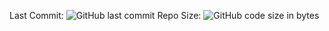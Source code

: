 Last Commit: ![GitHub last commit](https://img.shields.io/github/last-commit/WhistleDevelopments/wd-lib3)
Repo Size: 
![GitHub code size in bytes](https://img.shields.io/github/languages/code-size/WhistleDevelopments/wd-lib3?color=%23FF0000&label=REPO%20SIZE&style=for-the-badge)
